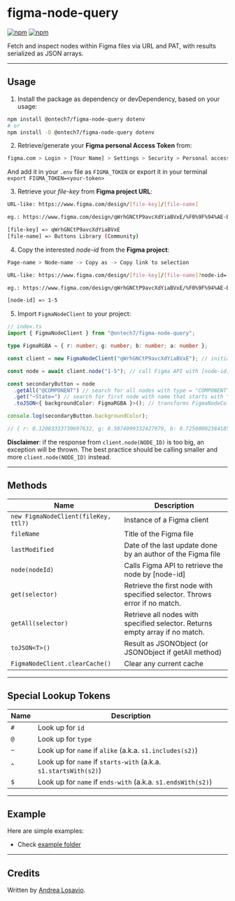 # figma-node-query

[![npm](https://img.shields.io/npm/v/@ontech7/figma-node-query.svg?style=round&colorB=blue)](https://www.npmjs.com/package/@ontech7/figma-node-query)
[![npm](https://img.shields.io/npm/dm/@ontech7/figma-node-query.svg?style=round&colorB=007ec6)](https://www.npmjs.com/package/@ontech7/figma-node-query)

Fetch and inspect nodes within Figma files via URL and PAT, with results serialized as JSON arrays.

---

## Usage

1. Install the package as dependency or devDependency, based on your usage:

```bash
npm install @ontech7/figma-node-query dotenv
# or
npm install -D @ontech7/figma-node-query dotenv
```

2.  Retrieve/generate your **Figma personal Access Token** from:

```bash
figma.com > Login > [Your Name] > Settings > Security > Personal access tokens > Generate new token
```

And add it in your `.env` file as `FIGMA_TOKEN` or export it in your terminal `export FIGMA_TOKEN=<your-token>`

3. Retrieve your _file-key_ from **Figma project URL**:

```bash
URL-like: https://www.figma.com/design/[file-key]/[file-name]

eg.: https://www.figma.com/design/qWrhGNCtP9avcXdYiaBVxE/%F0%9F%94%AE-Buttons-Library--Community-

[file-key] => qWrhGNCtP9avcXdYiaBVxE
[file-name] => Buttons Library (Community)
```

4. Copy the interested _node-id_ from the **Figma project**:

```bash
Page-name > Node-name -> Copy as -> Copy link to selection

URL-like: https://www.figma.com/design/[file-key]/[file-name]?node-id=[node-id]

eg.: https://www.figma.com/design/qWrhGNCtP9avcXdYiaBVxE/%F0%9F%94%AE-Buttons-Library--Community-?node-id=1-5

[node-id] => 1-5
```

5. Import `FigmaNodeClient` to your project:

```ts
// index.ts
import { FigmaNodeClient } from "@ontech7/figma-node-query";

type FigmaRGBA = { r: number; g: number; b: number; a: number };

const client = new FigmaNodeClient("qWrhGNCtP9avcXdYiaBVxE"); // initialize client with [file-name]

const node = await client.node("1-5"); // call Figma API with [node-id] to generate a FigmaNodeCollection instance

const secondaryButton = node
  .getAll("@COMPONENT") // search for all nodes with type = "COMPONENT"
  .get("~State=") // search for first node with name that starts with "State="
  .toJSON<{ backgroundColor: FigmaRGBA }>(); // transforms FigmaNodeCollection to serializable JSON object

console.log(secondaryButton.backgroundColor);

// { r: 0.12083333730697632, g: 0.5074999332427979, b: 0.7250000238418579, a: 1 }
```

**Disclaimer**: if the response from `client.node(NODE_ID)` is too big, an exception will be thrown. The best practice should be calling smaller and more `client.node(NODE_ID)` instead.

---

## Methods

| Name                                 | Description                                                                  |
| ------------------------------------ | ---------------------------------------------------------------------------- |
| `new FigmaNodeClient(fileKey, ttl?)` | Instance of a Figma client                                                   |
| `fileName`                           | Title of the Figma file                                                      |
| `lastModified`                       | Date of the last update done by an author of the Figma file                  |
| `node(nodeId)`                       | Calls Figma API to retrieve the node by [node-id]                            |
| `get(selector)`                      | Retrieve the first node with specified selector. Throws error if no match.   |
| `getAll(selector)`                   | Retrieve all nodes with specified selector. Returns empty array if no match. |
| `toJSON<T>()`                        | Result as JSONObject (or JSONObject if getAll method)                        |
| `FigmaNodeClient.clearCache()`       | Clear any current cache                                                      |

---

## Special Lookup Tokens

| Name | Description                                                      |
| ---- | ---------------------------------------------------------------- |
| `#`  | Look up for `id`                                                 |
| `@`  | Look up for `type`                                               |
| `~`  | Look up for `name` if `alike` (a.k.a. `s1.includes(s2)`)         |
| `^`  | Look up for `name` if `starts-with` (a.k.a. `s1.startsWith(s2)`) |
| `$`  | Look up for `name` if `ends-with` (a.k.a. `s1.endsWith(s2)`)    |

---

## Example

Here are simple examples:

- Check [example folder](/example/)

---

## Credits

Written by [Andrea Losavio](https://linkedin.com/in/andrea-losavio).
